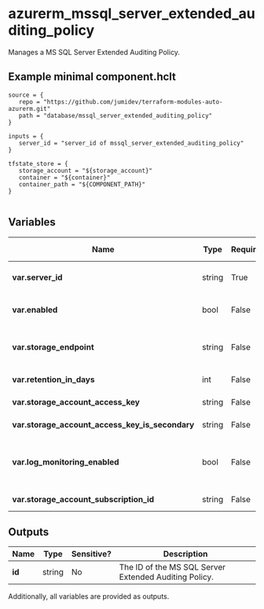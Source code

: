 # azurerm_mssql_server_extended_auditing_policy

Manages a MS SQL Server Extended Auditing Policy.

## Example minimal component.hclt

```hcl
source = {
   repo = "https://github.com/jumidev/terraform-modules-auto-azurerm.git" 
   path = "database/mssql_server_extended_auditing_policy" 
}

inputs = {
   server_id = "server_id of mssql_server_extended_auditing_policy" 
}

tfstate_store = {
   storage_account = "${storage_account}" 
   container = "${container}" 
   container_path = "${COMPONENT_PATH}" 
}


```

## Variables

| Name | Type | Required? |  Default  |  possible values |  Description |
| ---- | ---- | --------- |  ----------- | ----------- | ----------- |
| **var.server_id** | string | True | -  |  -  |  The ID of the SQL Server to set the extended auditing policy. Changing this forces a new resource to be created. | 
| **var.enabled** | bool | False | `True`  |  `true`, `false`  |  Whether to enable the extended auditing policy. Possible values are `true` and `false`. Defaults to `true`. | 
| **var.storage_endpoint** | string | False | -  |  -  |  The blob storage endpoint (e.g. <https://example.blob.core.windows.net>). This blob storage will hold all extended auditing logs. | 
| **var.retention_in_days** | int | False | `0`  |  -  |  The number of days to retain logs for in the storage account. Defaults to `0`. | 
| **var.storage_account_access_key** | string | False | -  |  -  |  The access key to use for the auditing storage account. | 
| **var.storage_account_access_key_is_secondary** | string | False | -  |  -  |  Is `storage_account_access_key` value the storage's secondary key? | 
| **var.log_monitoring_enabled** | bool | False | `True`  |  -  |  Enable audit events to Azure Monitor? To enable server audit events to Azure Monitor, please enable its main database audit events to Azure Monitor. Defaults to `true`. | 
| **var.storage_account_subscription_id** | string | False | -  |  -  |  The ID of the Subscription containing the Storage Account. | 



## Outputs

| Name | Type | Sensitive? | Description |
| ---- | ---- | --------- | --------- |
| **id** | string | No  | The ID of the MS SQL Server Extended Auditing Policy. | 

Additionally, all variables are provided as outputs.
